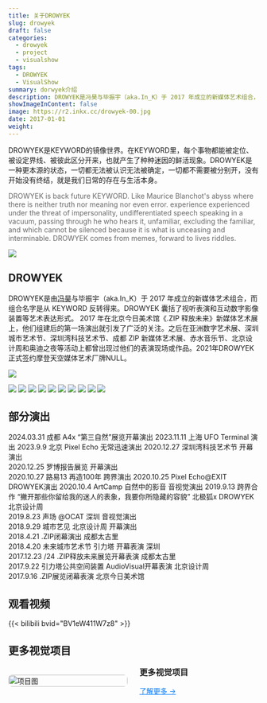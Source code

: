 ```yaml
---
title: 关于DROWYEK
slug: drowyek
draft: false
categories:
  - drowyek
  - project
  - visualshow
tags:
  - DROWYEK
  - VisualShow
summary: dorwyek介绍
description: DROWYEK是冯昊与毕振宇（aka.In_K）于 2017 年成立的新媒体艺术组合，DROWYEK 囊括了视听表演和互动数字影像装置等艺术表达形式。
showImageInContent: false
image: https://r2.inkx.cc/drowyek-00.jpg
date: 2017-01-01
weight:
---
```

DROWYEK是KEYWORD的镜像世界。在KEYWORD里，每个事物都能被定位、被设定界线、被彼此区分开来，也就产生了种种迷因的鲜活现象。DROWYEK是一种更本源的状态，一切都无法被认识无法被确定，一切都不需要被分别开，没有开始没有终结，就是我们日常的存在与生活本身。

<font color="#696969">DROWYEK is back future KEYWORD. Like Maurice Blanchot's abyss where there is neither truth nor meaning nor even error. experience experienced under the threat of impersonality, undifferentiated speech speaking in a vacuum, passing through he who hears it, unfamiliar, excluding the familiar, and which cannot be silenced because it is what is unceasing and interminable. DROWYEK comes from memes, forward to lives riddles.</font>

![](https://r2.inkx.cc/IMG_7867.jpg)




## DROWYEK 

DROWYEK是由[冯昊](https://www.fenghao.info/)与毕振宇（aka.In_K）于 2017 年成立的新媒体艺术组合，而组合名字是从 KEYWORD 反转得来。DROWYEK 囊括了视听表演和互动数字影像装置等艺术表达形式。
2017 年在北京今日美术馆《.ZIP 释放未来》新媒体艺术展上，他们组建后的第一场演出就引发了广泛的关注。之后在亚洲数字艺术展、深圳城市艺术节、深圳湾科技艺术节、成都 ZIP 新媒体艺术展、赤水音乐节、北京设计周和奥迪之夜等活动上都曾出现过他们的表演现场或作品。2021年DROWYEK正式签约摩登天空媒体艺术厂牌NULL。


![](https://r2.inkx.cc/drowyek-00.jpg)

![](https://r2.inkx.cc/fenghao.png)
![](https://r2.inkx.cc/dorwyek-ink.png)
![](https://r2.inkx.cc/drowyek3.png)
![](https://r2.inkx.cc/drowyek4.png)
![](https://r2.inkx.cc/drowyek5.png)
![](https://r2.inkx.cc/drowyek6.png)
![](https://r2.inkx.cc/drowyek7.png)
![](https://r2.inkx.cc/drowyek8.png)
![](https://r2.inkx.cc/drowyek9.png)
![](https://r2.inkx.cc/drowyek10.png)




## 部分演出
2024.03.31 成都 A4x “第三自然”展览开幕演出
2023.11.11 上海 UFO Terminal 演出 
2023.9.9 北京 Pixel Echo 无常迅速演出
2020.12.27 深圳湾科技艺术节 开幕演出  
2020.12.25 罗博报告展览  开幕演出  
2020.10.27 路易13 再造100年 跨界演出
2020.10.25 Pixel Echo@EXIT DROWYEK演出
2020.10.4 ArtCamp 自然中的影音 音视觉演出
2019.9.13 跨界合作 “撇开那些你留给我的迷人的表象，我要你所隐藏的容貌” 北极狐x DROWYEK 北京设计周  
2019.8.23 声场 @OCAT 深圳 音视觉演出  
2018.9.29 城市艺见 北京设计周 开幕演出  
2018.4.21 .ZIP闭幕演出 成都太古里  
2018.4.20 未来城市艺术节 引力塔 开幕表演 深圳  
2017.12.23 /24 .ZIP释放未来展览开幕表演 成都太古里  
2017.9.22 引力塔公共空间装置 AudioVisual开幕表演 北京设计周  
2017.9.16 .ZIP展览闭幕表演 北京今日美术馆  


## 观看视频

{{< bilibili bvid="BV1eW411W7z8" >}}



## 更多视觉项目

<div style="display: flex; gap: 24px; align-items: center; margin-bottom: 32px;">
  <div style="flex: 1;">
    <img src="https://r2.inkx.cc/20250706145352743.jpg" alt="项目图" style="width:100%; border-radius:8px;" />
  </div>
  <div style="flex: 1;">
    <h3 style="margin-top: 0;">更多视觉项目</h3>
    <p style="margin: 0 0 12px;"></p>
    <a href="/visualshow" style="color: #007BFF; text-decoration: underline;">了解更多 →</a>
  </div>
</div>